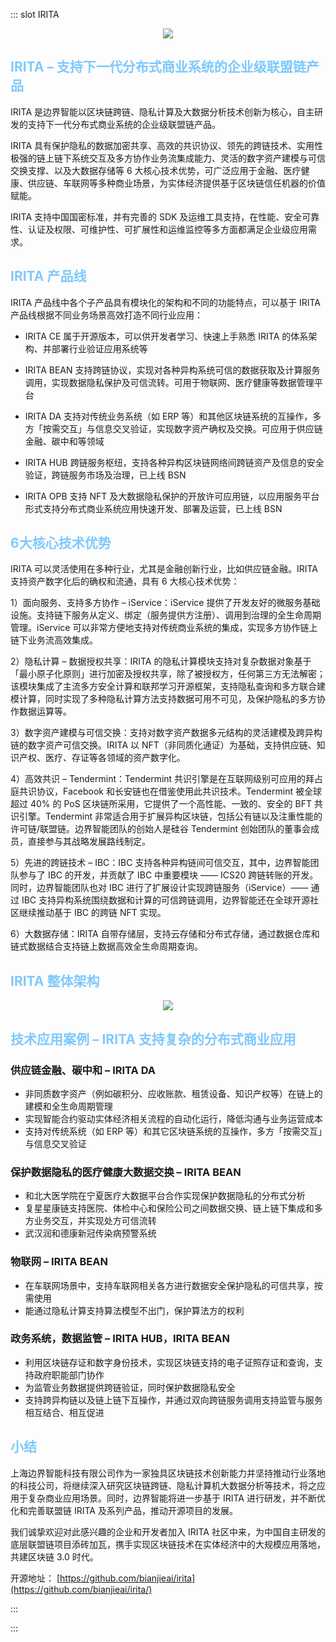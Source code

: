 ::: slot IRITA


<div align=center><img src="https://stage.bianjie.ai/resources/IRITA/IRITA-HOME-Map/blog0/IRITA-01.png" ></div>


## <font color= #7EC9FC >IRITA – 支持下一代分布式商业系统的企业级联盟链产品</font>
IRITA 是边界智能以区块链跨链、隐私计算及大数据分析技术创新为核心，自主研发的支持下一代分布式商业系统的企业级联盟链产品。

IRITA 具有保护隐私的数据加密共享、高效的共识协议、领先的跨链技术、实用性极强的链上链下系统交互及多方协作业务流集成能力、灵活的数字资产建模与可信交换支撑、以及大数据存储等 6 大核心技术优势，可广泛应用于金融、医疗健康、供应链、车联网等多种商业场景，为实体经济提供基于区块链信任机器的价值赋能。

IRITA 支持中国国密标准，并有完善的 SDK 及运维工具支持，在性能、安全可靠性、认证及权限、可维护性、可扩展性和运维监控等多方面都满足企业级应用需求。

##  <font color= #7EC9FC >IRITA 产品线</font>
IRITA 产品线中各个子产品具有模块化的架构和不同的功能特点，可以基于 IRITA 产品线根据不同业务场景高效打造不同行业应用：
* IRITA CE  属于开源版本，可以供开发者学习、快速上手熟悉 IRITA 的体系架构、并部署行业验证应用系统等

* IRITA BEAN  支持跨链协议，实现对各种异构系统可信的数据获取及计算服务调用，实现数据隐私保护及可信流转。可用于物联网、医疗健康等数据管理平台

* IRITA DA  支持对传统业务系统（如 ERP 等）和其他区块链系统的互操作，多方「按需交互」与信息交叉验证，实现数字资产确权及交换。可应用于供应链金融、碳中和等领域

* IRITA HUB  跨链服务枢纽，支持各种异构区块链网络间跨链资产及信息的安全验证，跨链服务市场及治理，已上线 BSN

* IRITA OPB  支持 NFT 及大数据隐私保护的开放许可应用链，以应用服务平台形式支持分布式商业系统应用快速开发、部署及运营，已上线 BSN

##  <font color= #7EC9FC >6大核心技术优势</font>
IRITA 可以灵活使用在多种行业，尤其是金融创新行业，比如供应链金融。IRITA 支持资产数字化后的确权和流通，具有 6 大核心技术优势：
 
1）面向服务、支持多方协作 – iService：iService 提供了开发友好的微服务基础设施。支持链下服务从定义、绑定（服务提供方注册）、调用到治理的全生命周期管理。iService 可以非常方便地支持对传统商业系统的集成，实现多方协作链上链下业务流高效集成。

2）隐私计算 – 数据授权共享：IRITA 的隐私计算模块支持对复杂数据对象基于「最小原子化原则」进行加密及授权共享，除了被授权方，任何第三方无法解密；该模块集成了主流多方安全计算和联邦学习开源框架，支持隐私查询和多方联合建模计算，同时实现了多种隐私计算方法支持数据可用不可见，及保护隐私的多方协作数据运算等。

3）数字资产建模与可信交换：支持对数字资产数据多元结构的灵活建模及跨异构链的数字资产可信交换。IRITA 以 NFT（非同质化通证）为基础，支持供应链、知识产权、医疗、存证等各领域的资产数字化。

4）高效共识 – Tendermint：Tendermint 共识引擎是在互联网级别可应用的拜占庭共识协议，Facebook 和长安链也在借鉴使用此共识技术。Tendermint 被全球超过 40% 的 PoS 区块链所采用，它提供了一个高性能、一致的、安全的 BFT 共识引擎。Tendermint 非常适合用于扩展异构区块链，包括公有链以及注重性能的许可链/联盟链。边界智能团队的创始人是硅谷 Tendermint 创始团队的董事会成员，直接参与其战略发展路线制定。
 
5）先进的跨链技术 – IBC：IBC 支持各种异构链间可信交互，其中，边界智能团队参与了 IBC 的开发，并贡献了 IBC 中重要模块 —— ICS20 跨链转账的开发。同时，边界智能团队也对 IBC 进行了扩展设计实现跨链服务（iService）—— 通过 IBC 支持异构系统围绕数据和计算的可信跨链调用，边界智能还在全球开源社区继续推动基于 IBC 的跨链 NFT  实现。 
 
6）大数据存储：IRITA 自带存储层，支持云存储和分布式存储，通过数据仓库和链式数据结合支持链上数据高效全生命周期查询。

##  <font color= #7EC9FC >IRITA 整体架构</font>


<div align=center><img src="https://stage.bianjie.ai/resources/IRITA/IRITA-HOME-Map/blog0/IRITA.png" ></div>


##   <font color= #7EC9FC >技术应用案例 – IRITA 支持复杂的分布式商业应用</font>
### **供应链金融、碳中和 – IRITA DA**
* 非同质数字资产（例如碳积分、应收账款、租赁设备、知识产权等）在链上的建模和全生命周期管理
* 实现智能合约驱动实体经济相关流程的自动化运行，降低沟通与业务运营成本
* 支持对传统系统（如 ERP 等）和其它区块链系统的互操作，多方「按需交互」与信息交叉验证

### **保护数据隐私的医疗健康大数据交换 – IRITA BEAN**
* 和北大医学院在宁夏医疗大数据平台合作实现保护数据隐私的分布式分析
* 复星星康链支持医院、体检中心和保险公司之间数据交换、链上链下集成和多方业务交互，并实现处方可信流转
* 武汉润和德康新冠传染病预警系统

### **物联网 – IRITA BEAN**
* 在车联网场景中，支持车联网相关各方进行数据安全保护隐私的可信共享，按需使用
* 能通过隐私计算支持算法模型不出门，保护算法方的权利

### **政务系统，数据监管 – IRITA HUB，IRITA BEAN**
* 利用区块链存证和数字身份技术，实现区块链支持的电子证照存证和查询，支持政府职能部门协作
* 为监管业务数据提供跨链验证，同时保护数据隐私安全
* 支持跨异构链以及链上链下互操作，并通过双向跨链服务调用支持监管与服务相互结合、相互促进

## <font color= #7EC9FC >小结</font>
上海边界智能科技有限公司作为一家独具区块链技术创新能力并坚持推动行业落地的科技公司，将继续深入研究区块链跨链、隐私计算机大数据分析等技术，将之应用于复杂商业应用场景。同时，边界智能将进一步基于 IRITA 进行研发，并不断优化和完善联盟链 IRITA 及系列产品，推动开源项目的发展。

我们诚挚欢迎对此感兴趣的企业和开发者加入 IRITA 社区中来，为中国自主研发的底层联盟链项目添砖加瓦，携手实现区块链技术在实体经济中的大规模应用落地，共建区块链 3.0 时代。
 
开源地址：
 [https://github.com/bianjieai/irita](https://github.com/bianjieai/irita/)




:::







:::


